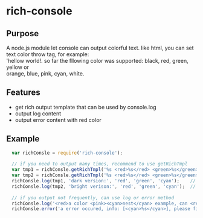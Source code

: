 # rich-console

## Purpose

A node.js module let console can output colorful text. like html,
you can set text color throw tag, for example:  
'<green>hellow <cyan>world<cyan>!</green>.
so far the fllowing color was supported: black, red, green, yellow or    
orange, blue, pink, cyan, white.     

## Features
  
 * get rich output template that can be used by console.log
 * output log content 
 * output error content with red color

## Example
```js
  var richConsle = require('rich-console');
  
  // if you need to output many times, recommend to use getRichTmpl
  var tmp1 = richConsle.getRichTmpl('%s <red>%s</red> <green>%s</green> <cyan>%s</cyan>');
  var tmp2 = richConsle.getRichTmpl('%s <red>%s</red> <green>%s</green> <cyan>%s</cyan>', true);
  richConsle.log(tmp1, 'dark version:', 'red', 'green', 'cyan');    // dark linght 
  richConsle.log(tmp2, 'bright verison:', 'red', 'green', 'cyan');  // bright light
  
  // if you output not frequently, can use log or error method
  richConsle.log('<red>a color <pink><cyan>nest</cyan> example, can <red>nested</red> any</pink> times!</red>');
  richConsle.error('a error occured, info: [<cyan>%s</cyan>], please fix and run agin', 'foo error info'); 
```